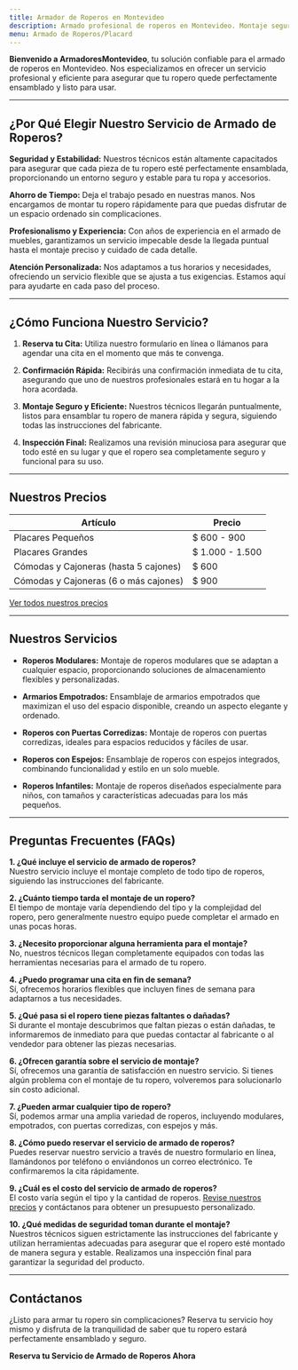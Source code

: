 ```yaml
---
title: Armador de Roperos en Montevideo
description: Armado profesional de roperos en Montevideo. Montaje seguro y eficiente. Reserva tu cita hoy y disfruta de tu ropero perfectamente ensamblado.
menu: Armado de Roperos/Placard
---
```


**Bienvenido a ArmadoresMontevideo**, tu solución confiable para el armado de roperos en Montevideo. Nos especializamos en ofrecer un servicio profesional y eficiente para asegurar que tu ropero quede perfectamente ensamblado y listo para usar.

---

## ¿Por Qué Elegir Nuestro Servicio de Armado de Roperos?

**Seguridad y Estabilidad:**
Nuestros técnicos están altamente capacitados para asegurar que cada pieza de tu ropero esté perfectamente ensamblada, proporcionando un entorno seguro y estable para tu ropa y accesorios.

**Ahorro de Tiempo:**
Deja el trabajo pesado en nuestras manos. Nos encargamos de montar tu ropero rápidamente para que puedas disfrutar de un espacio ordenado sin complicaciones.

**Profesionalismo y Experiencia:**
Con años de experiencia en el armado de muebles, garantizamos un servicio impecable desde la llegada puntual hasta el montaje preciso y cuidado de cada detalle.

**Atención Personalizada:**
Nos adaptamos a tus horarios y necesidades, ofreciendo un servicio flexible que se ajusta a tus exigencias. Estamos aquí para ayudarte en cada paso del proceso.

---

## ¿Cómo Funciona Nuestro Servicio?

1. **Reserva tu Cita:**
   Utiliza nuestro formulario en línea o llámanos para agendar una cita en el momento que más te convenga.

2. **Confirmación Rápida:**
   Recibirás una confirmación inmediata de tu cita, asegurando que uno de nuestros profesionales estará en tu hogar a la hora acordada.

3. **Montaje Seguro y Eficiente:**
   Nuestros técnicos llegarán puntualmente, listos para ensamblar tu ropero de manera rápida y segura, siguiendo todas las instrucciones del fabricante.

4. **Inspección Final:**
   Realizamos una revisión minuciosa para asegurar que todo esté en su lugar y que el ropero sea completamente seguro y funcional para su uso.

---

## Nuestros Precios

| Artículo                              | Precio        |
|---------------------------------------|--------------|
| Placares Pequeños                     | $ 600 - 900  |
| Placares Grandes                      | $ 1.000 - 1.500 |
| Cómodas y Cajoneras (hasta 5 cajones)  | $ 600        |
| Cómodas y Cajoneras (6 o más cajones)  | $ 900        |

[Ver todos nuestros precios](/precios)

---

## Nuestros Servicios

- **Roperos Modulares:**
  Montaje de roperos modulares que se adaptan a cualquier espacio, proporcionando soluciones de almacenamiento flexibles y personalizadas.

- **Armarios Empotrados:**
  Ensamblaje de armarios empotrados que maximizan el uso del espacio disponible, creando un aspecto elegante y ordenado.

- **Roperos con Puertas Corredizas:**
  Montaje de roperos con puertas corredizas, ideales para espacios reducidos y fáciles de usar.

- **Roperos con Espejos:**
  Ensamblaje de roperos con espejos integrados, combinando funcionalidad y estilo en un solo mueble.

- **Roperos Infantiles:**
  Montaje de roperos diseñados especialmente para niños, con tamaños y características adecuadas para los más pequeños.

---

## Preguntas Frecuentes (FAQs)

**1. ¿Qué incluye el servicio de armado de roperos?**  
Nuestro servicio incluye el montaje completo de todo tipo de roperos, siguiendo las instrucciones del fabricante.

**2. ¿Cuánto tiempo tarda el montaje de un ropero?**  
El tiempo de montaje varía dependiendo del tipo y la complejidad del ropero, pero generalmente nuestro equipo puede completar el armado en unas pocas horas.

**3. ¿Necesito proporcionar alguna herramienta para el montaje?**  
No, nuestros técnicos llegan completamente equipados con todas las herramientas necesarias para el armado de tu ropero.

**4. ¿Puedo programar una cita en fin de semana?**  
Sí, ofrecemos horarios flexibles que incluyen fines de semana para adaptarnos a tus necesidades.

**5. ¿Qué pasa si el ropero tiene piezas faltantes o dañadas?**  
Si durante el montaje descubrimos que faltan piezas o están dañadas, te informaremos de inmediato para que puedas contactar al fabricante o al vendedor para obtener las piezas necesarias.

**6. ¿Ofrecen garantía sobre el servicio de montaje?**  
Sí, ofrecemos una garantía de satisfacción en nuestro servicio. Si tienes algún problema con el montaje de tu ropero, volveremos para solucionarlo sin costo adicional.

**7. ¿Pueden armar cualquier tipo de ropero?**  
Sí, podemos armar una amplia variedad de roperos, incluyendo modulares, empotrados, con puertas corredizas, con espejos y más.

**8. ¿Cómo puedo reservar el servicio de armado de roperos?**  
Puedes reservar nuestro servicio a través de nuestro formulario en línea, llamándonos por teléfono o enviándonos un correo electrónico. Te confirmaremos la cita rápidamente.

**9. ¿Cuál es el costo del servicio de armado de roperos?**  
El costo varía según el tipo y la cantidad de roperos. [Revise nuestros precios](/precios) y contáctanos para obtener un presupuesto personalizado.

**10. ¿Qué medidas de seguridad toman durante el montaje?**  
Nuestros técnicos siguen estrictamente las instrucciones del fabricante y utilizan herramientas adecuadas para asegurar que el ropero esté montado de manera segura y estable. Realizamos una inspección final para garantizar la seguridad del producto.

---

## Contáctanos

¿Listo para armar tu ropero sin complicaciones? Reserva tu servicio hoy mismo y disfruta de la tranquilidad de saber que tu ropero estará perfectamente ensamblado y seguro.

**Reserva tu Servicio de Armado de Roperos Ahora**
